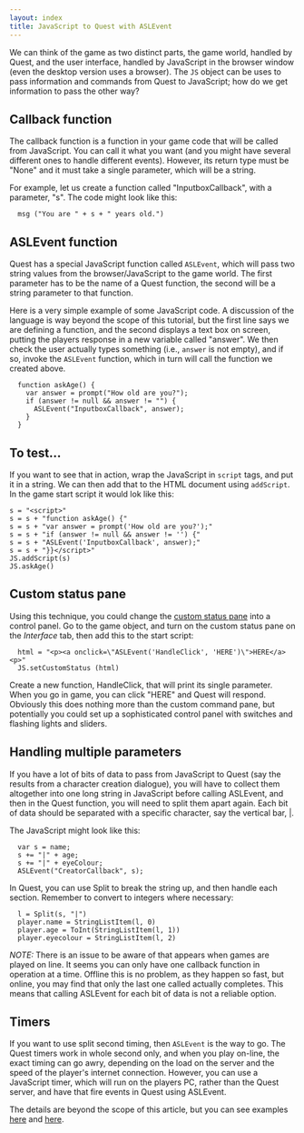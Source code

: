 ```yaml
---
layout: index
title: JavaScript to Quest with ASLEvent
---
```


We can think of the game as two distinct parts, the game world, handled by Quest, and the user interface, handled by JavaScript in the browser window (even the desktop version uses a browser). The `JS` object can be uses to pass information and commands from Quest to JavaScript; how do we get information to pass the other way?

Callback function
-----------------

The callback function is a function in your game code that will be called from JavaScript. You can call it what you want (and you might have several different ones to handle different events). However, its return type must be "None" and it must take a single parameter, which will be a string.

For example, let us create a function called "InputboxCallback", with a parameter, "s". The code might look like this:

      msg ("You are " + s + " years old.")


ASLEvent function
-----------------

Quest has a special JavaScript function called `ASLEvent`, which will pass two string values from the browser/JavaScript to the game world. The first parameter has to be the name of a Quest function, the second will be a string parameter to that function.

Here is a very simple example of some JavaScript code. A discussion of the language is way beyond the scope of this tutorial, but the first line says we are defining a function, and the second displays a text box on screen, putting the players response in a new variable called "answer". We then check the user actually types something (i.e., `answer` is not empty), and if so, invoke the `ASLEvent` function, which in turn will call the function we created above.

      function askAge() {
        var answer = prompt("How old are you?");
        if (answer != null && answer != "") {
          ASLEvent("InputboxCallback", answer);
        }
      }

      
To test...
----------

If you want to see that in action, wrap the JavaScript in `script` tags, and put it in a string. We can then add that to the HTML document using `addScript`. In the game start script it would lok like this:

```
s = "<script>"
s = s + "function askAge() {"
s = s + "var answer = prompt('How old are you?');"
s = s + "if (answer != null && answer != '') {"
s = s + "ASLEvent('InputboxCallback', answer);"
s = s + "}}</script>"
JS.addScript(s)
JS.askAge()
```



Custom status pane
------------------

Using this technique, you could change the [custom status pane](custom_panes.html) into a control panel. Go to the game object, and turn on the custom status pane on the _Interface_ tab, then add this to the start script:

      html = "<p><a onclick=\"ASLEvent('HandleClick', 'HERE')\">HERE</a><p>"
      JS.setCustomStatus (html)

Create a new function, HandleClick, that will print its single parameter. When you go in game, you can click "HERE" and Quest will respond. Obviously this does nothing more than the custom command pane, but potentially you could set up a sophisticated control panel with switches and flashing lights and sliders.


Handling multiple parameters
--------------------

If you have a lot of bits of data to pass from JavaScript to Quest (say the results from a character creation dialogue), you will have to collect them altogether into one long string in JavaScript before calling ASLEvent, and then in the Quest function, you will need to split them apart again. Each bit of data should be separated with a specific character, say the vertical bar, |.

The JavaScript might look like this:

      var s = name;
      s += "|" + age;
      s += "|" + eyeColour;
      ASLEvent("CreatorCallback", s);

In Quest, you can use Split to break the string up, and then handle each section. Remember to convert to integers where necessary:

      l = Split(s, "|")
      player.name = StringListItem(l, 0)
      player.age = ToInt(StringListItem(l, 1))
      player.eyecolour = StringListItem(l, 2)

_NOTE:_ There is an issue to be aware of that appears when games are played on line. It seems you can only have one callback function in operation at a time. Offline this is no problem, as they happen so fast, but online, you may find that only the last one called actually completes. This means that calling ASLEvent for each bit of data is not a reliable option.


Timers
------

If you want to use split second timing, then `ASLEvent` is the way to go. The Quest timers work in whole second only, and when you play on-line, the exact timing can go awry, depending on the load on the server and the speed of the player's internet connection. However, you can use a JavaScript timer, which will run on the players PC, rather than the Quest server, and have that fire events in Quest using ASLEvent.

The details are beyond the scope of this article, but you can see examples [here](https://textadventures.co.uk/forum/samples/topic/gz1msne3k0_mjvoj8vpubw/countdown) and [here](https://textadventures.co.uk/forum/samples/topic/4rajpgh0ikicac9we2rsiq/thunder-and-lightning-effect).
